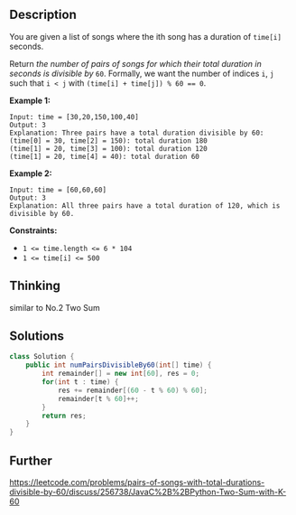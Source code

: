 ## Description

You are given a list of songs where the ith song has a duration of `time[i]` seconds.

Return *the number of pairs of songs for which their total duration in seconds is divisible by* `60`. Formally, we want the number of indices `i`, `j` such that `i < j` with `(time[i] + time[j]) % 60 == 0`.

 

**Example 1:**

```
Input: time = [30,20,150,100,40]
Output: 3
Explanation: Three pairs have a total duration divisible by 60:
(time[0] = 30, time[2] = 150): total duration 180
(time[1] = 20, time[3] = 100): total duration 120
(time[1] = 20, time[4] = 40): total duration 60
```

**Example 2:**

```
Input: time = [60,60,60]
Output: 3
Explanation: All three pairs have a total duration of 120, which is divisible by 60.
```

 

**Constraints:**

- `1 <= time.length <= 6 * 104`
- `1 <= time[i] <= 500`

## Thinking

similar to No.2 Two Sum

## Solutions

~~~java
class Solution {
    public int numPairsDivisibleBy60(int[] time) {
        int remainder[] = new int[60], res = 0;
        for(int t : time) {
            res += remainder[(60 - t % 60) % 60];
            remainder[t % 60]++;
        }
        return res;
    }
}
~~~



## Further

https://leetcode.com/problems/pairs-of-songs-with-total-durations-divisible-by-60/discuss/256738/JavaC%2B%2BPython-Two-Sum-with-K-60
